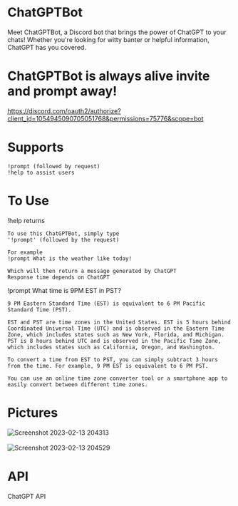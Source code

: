 # ChatGPTBot

Meet ChatGPTBot, a Discord bot that brings the power of ChatGPT to your chats! Whether you're looking for witty banter or helpful information, ChatGPT has you covered.

# ChatGPTBot is always alive invite and prompt away!
https://discord.com/oauth2/authorize?client_id=1054945090705051768&permissions=75776&scope=bot


# Supports
```
!prompt (followed by request)
!help to assist users
```

# To Use
!help returns 
```
To use this ChatGPTBot, simply type
'!prompt' (followed by the request)

For example
!prompt What is the weather like today!

Which will then return a message generated by ChatGPT
Response time depends on ChatGPT
```
!prompt What time is 9PM EST in PST?
```
9 PM Eastern Standard Time (EST) is equivalent to 6 PM Pacific Standard Time (PST).

EST and PST are time zones in the United States. EST is 5 hours behind Coordinated Universal Time (UTC) and is observed in the Eastern Time Zone, which includes states such as New York, Florida, and Michigan. PST is 8 hours behind UTC and is observed in the Pacific Time Zone, which includes states such as California, Oregon, and Washington.

To convert a time from EST to PST, you can simply subtract 3 hours from the time. For example, 9 PM EST is equivalent to 6 PM PST.

You can use an online time zone converter tool or a smartphone app to easily convert between different time zones.
```
# Pictures
![Screenshot 2023-02-13 204313](https://user-images.githubusercontent.com/78048789/218616782-6b0e5842-f54b-46bd-a816-256fc7f964dc.png)
<br></br>
![Screenshot 2023-02-13 204529](https://user-images.githubusercontent.com/78048789/218617090-ed718fec-c723-4b0f-82aa-71e356e2ce5d.png)

# API
ChatGPT API


